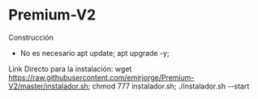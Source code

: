 # Premium-V2
Construcción

* No es necesario
apt update; apt upgrade -y; 

Link Directo para la instalación:
wget https://raw.githubusercontent.com/emirjorge/Premium-V2/master/instalador.sh; chmod 777 instalador.sh; ./instalador.sh --start
